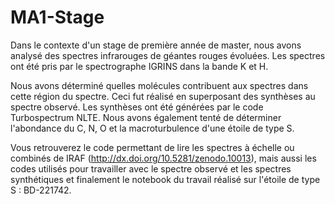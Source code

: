 # MA1-Stage

Dans le contexte d'un stage de première année de master, nous avons analysé des spectres infrarouges de géantes rouges évoluées. Les spectres ont été pris par le spectrographe IGRINS dans la bande K et H. 

Nous avons déterminé quelles molécules contribuent aux spectres dans cette région du spectre. Ceci fut réalisé en superposant des synthèses au spectre observé. Les synthèses ont été générées par le code Turbospectrum NLTE. Nous avons également tenté de déterminer l'abondance du C, N, O et la macroturbulence d'une étoile de type S. 

Vous retrouverez le code permettant de lire les spectres à échelle ou combinés de IRAF (http://dx.doi.org/10.5281/zenodo.10013), mais aussi les codes utilisés pour travailler avec le spectre observé et les spectres synthétiques et finalement le notebook du travail réalisé sur l'étoile de type S : BD-221742.
